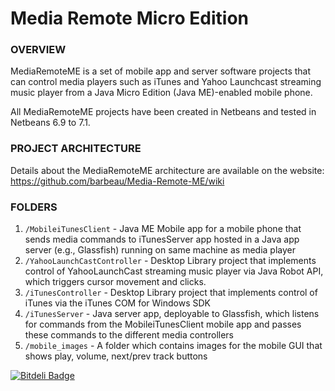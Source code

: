 Media Remote Micro Edition
==========================

### OVERVIEW

MediaRemoteME is a set of mobile app and server software projects that can 
control media players such as iTunes and Yahoo Launchcast streaming music 
player from a Java Micro Edition (Java ME)-enabled mobile phone.

All MediaRemoteME projects have been created in Netbeans and tested in
Netbeans 6.9 to 7.1.

### PROJECT ARCHITECTURE

Details about the MediaRemoteME architecture are available on the website:
https://github.com/barbeau/Media-Remote-ME/wiki

### FOLDERS

1. `/MobileiTunesClient`        - Java ME Mobile app for a mobile phone that sends media commands to iTunesServer app
				hosted in a Java app server (e.g., Glassfish) running on same machine as media player
2. `/YahooLaunchCastController` - Desktop Library project that implements control of YahooLaunchCast streaming music player 
				via Java Robot API, which triggers cursor movement and clicks.
3. `/iTunesController`	      - Desktop Library project that implements control of iTunes via the iTunes COM for 
				Windows SDK
4. `/iTunesServer`	      - Java server app, deployable to Glassfish, which listens for commands from the 
				MobileiTunesClient mobile app and passes these commands to the different media controllers
5. `/mobile_images`	      - A folder which contains images for the mobile GUI that shows play, volume, next/prev 
				track buttons



[![Bitdeli Badge](https://d2weczhvl823v0.cloudfront.net/barbeau/media-remote-me/trend.png)](https://bitdeli.com/free "Bitdeli Badge")

